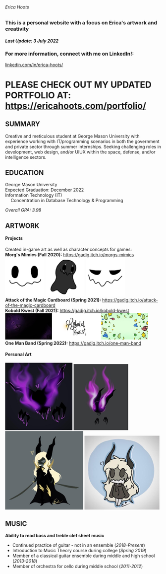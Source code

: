 ###### Erica Hoots
### This is a personal website with a focus on Erica's artwork and creativity
##### Last Update: 3 July 2022
### For more information, connect with me on LinkedIn!: 
<a href="https://www.linkedin.com/in/erica-hoots/">linkedin.com/in/erica-hoots/</a>

# PLEASE CHECK OUT MY UPDATED PORTFOLIO AT: https://ericahoots.com/portfolio/

## SUMMARY
Creative and meticulous student at George Mason University with experience working with IT/programming scenarios in both the government and private sector through summer internships. Seeking challenging roles in development, web design, and/or UIUX within the space, defense, and/or intelligence sectors.
## EDUCATION
George Mason University<br> Expected Graduation: December 2022<br> Information Technology (IT)<br>
&emsp; Concentration in  Database Technology & Programming

*Overall GPA: 3.98*<br>

## ARTWORK
#### Projects
Created in-game art as well as character concepts for games:<br>
**Morg's Mimics (Fall 2020):** <a href="https://gadig.itch.io/morgs-mimics">https://gadig.itch.io/morgs-mimics</a><br>
<img src="images/frame0000.png" alt="mimic idle" style="width:25%"/>
<img src="images/frame0001.png" alt="mimic drag" style="width:25%"/>
<img src="images/frame0021.png" alt="mimic disgust" style="width:25%"/><br/>
**Attack of the Magic Cardboard (Spring 2021):** <a href="https://gadig.itch.io/attack-of-the-magic-cardboard">https://gadig.itch.io/attack-of-the-magic-cardboard</a><br/>
**Kobold Kwest (Fall 2021):** <a href="https://gadig.itch,io/kobold-kwest">https://gadig.itch.io/kobold-kwest</a><br/>
<img src="images/dragon_gameover_bkg.jpg" alt="Game Over" style="width:30%"/>
<img src="images/kobold_title.png" alt="Title" style="width:30%"/>
<img src="images/kobold_titlebkg_wCorrectSideProfiles.jpg" alt="Title Screen" style="width:30%"/><br/>
**One Man Band (Spring 2022):** <a href="https://gadig.itch.io/one-man-band">https://gadig.itch.io/one-man-band</a>

#### Personal Art
<img src="images/drawing4.jpg" alt="Flame Art" style="width:43%"/>
<img src="images/drawing5.jpg" alt="Small Monster" style="width:35%"/>
<img src="images/drawing6.jpg" alt="Fullbody Character" style="width:50%"/>
<img src="images/drawing10.jpg" alt="Character Art2" style="width:48%"/>

## MUSIC
**Ability to read bass and treble clef sheet music**<br>
+ Continued practice of guitar - not in an ensemble (*2018-Present*)<br>
+ Introduction to Music Theory course during college (*Spring 2019*)<br>
+ Member of a classical guitar ensemble during middle and high school (*2013-2018*)<br>
+ Member of orchestra for cello during middle school (*2011-2012*)











